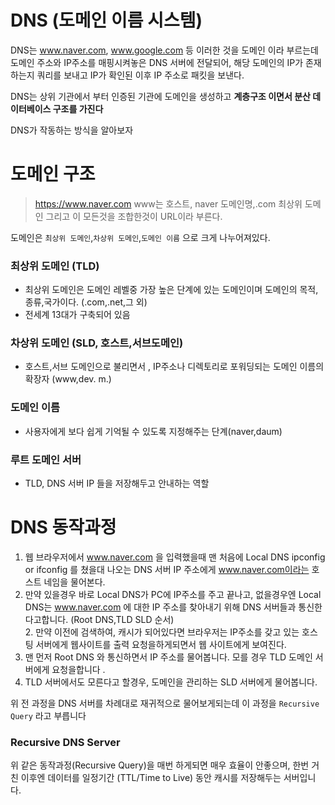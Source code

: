 # DNS (도메인 이름 시스템)
DNS는 www.naver.com, www.google.com 등 이러한 것을 도메인 이라 부르는데 도메인 주소와 IP주소를 매핑시켜놓은 DNS 서버에 전달되어, 해당 도메인의 IP가 존재하는지 쿼리를 보내고 IP가 확인된 이후  IP 주소로 패킷을 보낸다. 

DNS는 상위 기관에서 부터 인증된 기관에 도메인을 생성하고 <b>계층구조 이면서 분산 데이터베이스 구조를 가진다</b>

DNS가 작동하는 방식을 알아보자 


# 도메인 구조 
> https://www.naver.com www는 호스트, naver 도메인명,.com 최상위 도메인
> 그리고 이 모든것을 조합한것이 URL이라 부른다. 
> 

도메인은 `최상위 도메인`,`차상위 도메인`,`도메인 이름` 으로 크게 나누어져있다. 


### 최상위 도메인 (TLD)
- 최상위 도메인은 도메인 레벨중 가장 높은 단계에 있는 도메인이며 도메인의 목적,종류,국가이다. (.com,.net,그 외)
- 전세계 13대가 구축되어 있음

### 차상위 도메인 (SLD, 호스트,서브도메인)
- 호스트,서브 도메인으로 불리면서 , IP주소나 디렉토리로 포워딩되는 도메인 이름의 확장자 (www,dev. m.)


### 도메인 이름 
- 사용자에게 보다 쉽게 기억될 수 있도록 지정해주는 단계(naver,daum)


### 루트 도메인 서버 
- TLD, DNS 서버 IP 들을 저장해두고 안내하는 역할 
# DNS 동작과정
1. 웹 브라우저에서 www.naver.com 을 입력했을때 맨 처음에 Local DNS ipconfig or ifconfig 를 쳤을대 나오는 DNS 서버 IP 주소에게 www.naver.com이라는 호스트 네임을 물어본다.
2. 만약 있을경우 바로 Local DNS가 PC에 IP주소를 주고 끝나고, 없을경우엔 Local DNS는 www.naver.com 에 대한 IP 주소를 찾아내기 위해 DNS 서버들과 통신한다고합니다. (Root DNS,TLD SLD 순서)<br/>
   2. 만약 이전에 검색하여, 캐시가 되어있다면 브라우저는 IP주소를 갖고 있는 호스팅 서버에게 웹사이트를 출력 요청을하게되면서 웹 사이트에게 보여진다.
3. 맨 먼저 Root DNS 와 통신하면서 IP 주소를 물어봅니다. 모를 경우 TLD 도메인 서버에게 요청을합니다 .
4. TLD 서버에서도 모른다고 할경우, 도메인을 관리하는 SLD 서버에게 물어봅니다.

위 전 과정을 DNS 서버를 차례대로 재귀적으로 물어보게되는데 이 과정을 `Recursive Query` 라고 부릅니다  

### Recursive DNS Server
위 같은 동작과정(Recursive Query)을 매번 하게되면 매우 효율이 안좋으며, 한번 거친 이후엔 데이터를 일정기간 (TTL/Time to Live) 동안 캐시를 저장해두는 서버입니다. 


